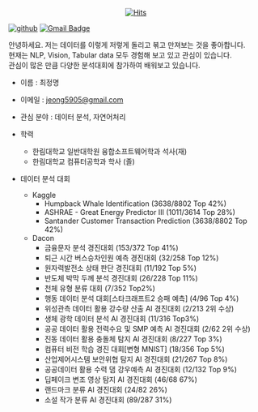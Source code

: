 <div align=center>
  
[![Hits](https://hits.seeyoufarm.com/api/count/incr/badge.svg?url=https%3A%2F%2Fgithub.com%2Fjeongmyeong)](https://github.com/jeongmyeong)

</div>

[![github](http://img.shields.io/badge/-Tech%20blog-black?style=flat-square&logo=github&link=https://github.com/jeongmyeong)](https://github.com/jeongmyeong) 
[![Gmail Badge](https://img.shields.io/badge/-Gmail-d14836?style=flat-square&logo=Gmail&logoColor=white&link=mailto:jeong5905@gmail.com)](mailto:jeong5905@gmail.com)
</div>

안녕하세요. 저는 데이터를 이렇게 저렇게 돌리고 볶고 만져보는 것을 좋아합니다.  
현재는 NLP, Vision, Tabular data 모두 경험해 보고 있고 관심이 있습니다.  
관심이 많은 만큼 다양한 분석대회에 참가하여 배워보고 있습니다.  



- 이름 : 최정명  
- 이메일 : jeong5905@gmail.com  
- 관심 분야 : 데이터 분석, 자연어처리
- 학력
  - 한림대학교 일반대학원 융합소프트웨어학과 석사(재)
  - 한림대학교 컴퓨터공학과 학사 (졸)  
  
- 데이터 분석 대회
  - Kaggle
    - Humpback Whale Identification (3638/8802 Top 42%)
    - ASHRAE - Great Energy Predictor III (1011/3614 Top 28%)
    - Santander Customer Transaction Prediction (3638/8802 Top 42%)
  - Dacon
    - 금융문자 분석 경진대회 (153/372 Top 41%)
    - 퇴근 시간 버스승차인원 예측 경진대회 (32/258 Top 12%)
    - 원자력발전소 상태 판단 경진대회 (11/192 Top 5%)
    - 반도체 박막 두께 분석 경진대회 (26/228 Top 11%)
    - 천체 유형 분류 대회 (7/352 Top2%)
    - 행동 데이터 분석 대회[스타크래프트2 승패 예측] (4/96 Top 4%) 
    - 위성관측 데이터 활용 강수량 산출 AI 경진대회 (2/213 2위 수상)
    - 생체 광학 데이터 분석 AI 경진대회 (11/316 Top3%)
    - 공공 데이터 활용 전력수요 및 SMP 예측 AI 경진대회 (2/62 2위 수상)
    - 진동 데이터 활용 충돌체 탐지 AI 경진대회 (8/227 Top 3%)
    - 컴퓨터 비전 학습 경진 대회[변형 MNIST] (18/356 Top 5%) 
    - 산업제어시스템 보안위협 탐지 AI 경진대회 (21/267 Top 8%)
    - 공공데이터 활용 수력 댐 강우예측 AI 경진대회 (12/132 Top 9%)
    - 딥페이크 변조 영상 탐지 AI 경진대회 (46/68 67%)
    - 랜드마크 분류 AI 경진대회 (24/82 26%)
    - 소설 작가 분류 AI 경진대회 (89/287 31%)
    
<!--
**JeongMyeong/JeongMyeong** is a ✨ _special_ ✨ repository because its `README.md` (this file) appears on your GitHub profile.

Here are some ideas to get you started:
[![Linkedin Badge](https://img.shields.io/badge/-LinkedIn-blue?style=flat-square&logo=Linkedin&logoColor=white&link=https://www.linkedin.com/in/seong-yun-byeon-8183a8113/)](https://www.linkedin.com/in/seong-yun-byeon-8183a8113/) 
- 🔭 I’m currently working on ...
- 🌱 I’m currently learning ...
- 👯 I’m looking to collaborate on ...
- 🤔 I’m looking for help with ...
- 💬 Ask me about ...
- 📫 How to reach me: ...
- 😄 Pronouns: ...
- ⚡ Fun fact: ...
-->

  </div>
